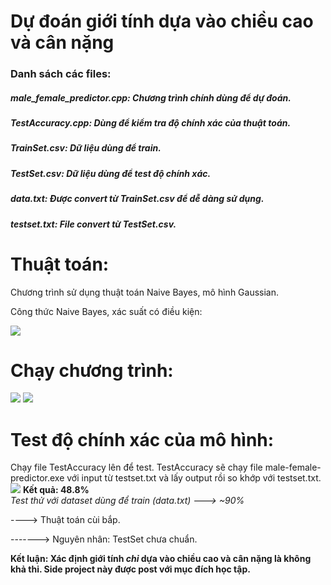 <h1> Dự đoán giới tính dựa vào chiều cao và cân nặng </h1>
  <h3> Danh sách các files: </h3>
  <h5> male_female_predictor.cpp: Chương trình chính dùng để dự đoán. </h5>
  <h5> TestAccuracy.cpp: Dùng để kiểm tra độ chính xác của thuật toán. </h5>
  <h5> TrainSet.csv: Dữ liệu dùng để train. </h5>
  <h5> TestSet.csv: Dữ liệu dùng để test độ chính xác. </h5>
  <h5> data.txt: Được convert từ TrainSet.csv để dễ dàng sử dụng. </h5>
  <h5> testset.txt: File convert từ TestSet.csv. </h5>
  
<h1> Thuật toán: </h1>
<p> Chương trình sử dụng thuật toán Naive Bayes, mô hình Gaussian. </p>
<p> Công thức Naive Bayes, xác suất có điều kiện: </p>
<img src = "https://github.com/vo-hieu/male-female-predictor/blob/master/Images/Bayes_rule.png" />

<h1> Chạy chương trình: </h1>
<img src = "https://github.com/vo-hieu/male-female-predictor/blob/master/Images/run1.png" />
<img src = "https://github.com/vo-hieu/male-female-predictor/blob/master/Images/run2.png" />

<h1> Test độ chính xác của mô hình: </h1>
Chạy file TestAccuracy lên để test. TestAccuracy sẽ chạy file male-female-predictor.exe với input từ testset.txt và lấy output rồi so khớp với testset.txt.
<img src = "https://github.com/vo-hieu/male-female-predictor/blob/master/Images/test.png" />
<b> Kết quả: 48.8% </b> </br>
<i> Test thử với dataset dùng để train (data.txt) ---> ~90% </i>
<p> ----> Thuật toán cùi bắp. </p>
<p> -------> Nguyên nhân: TestSet chưa chuẩn. </p>
<b> Kết luận: Xác định giới tính <i>chỉ</i> dựa vào chiều cao và cân nặng là không khả thi. Side project này được post với mục đích học tập. </b>
